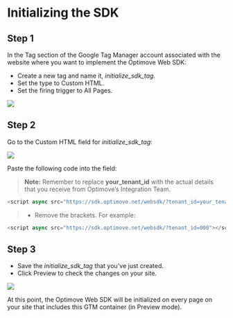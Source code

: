 
# Initializing the SDK

## Step 1
In the Tag section of the Google Tag Manager account associated with the website where you want to implement the Optimove Web SDK: 
* Create a new tag and name it, _initialize_sdk_tag_.
* Set the type to Custom HTML.
* Set the firing trigger to All Pages.

<p align="left"><kbd><img src="https://github.com/optimove-tech/Web-SDK-Integration-Guide/blob/master/Web-SDK-Basic-Code-Setup/images/initialize_sdk_tag.png?raw=true"></kbd></p>

## Step 2
Go to the Custom HTML field for _initialize_sdk_tag_:

<p align="left"><kbd><img src="https://github.com/optimove-tech/Web-SDK-Integration-Guide/blob/master/Web-SDK-Basic-Code-Setup/images/html_input_field_2.png?raw=true"></kbd></p>

Paste the following code into the field:
>**Note:**
Remember to replace **your_tenant_id** with the actual details that you receive from Optimove’s Integration Team.

```javascript
<script async src="https://sdk.optimove.net/websdk/?tenant_id=your_tenant_id"></script>
```
>- Remove the brackets.
For example:  
``` javascript 
<script async src="https://sdk.optimove.net/websdk/?tenant_id=000"></script>
```
## Step 3
* Save the _initialize_sdk_tag_ that you've just created.
* Click Preview to check the changes on your site.

<p align="left"><kbd><img src="https://github.com/optimove-tech/Web-SDK-Integration-Guide/blob/master/Web-SDK-Basic-Code-Setup/images/preview_screenshot_2.png?raw=true"><kbd></p>

At this point, the Optimove Web SDK will be initialized on every page on your site that includes this GTM container (in Preview mode).
